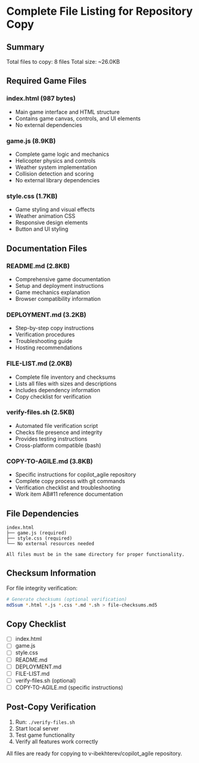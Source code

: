 # Complete File Listing for Repository Copy

## Summary
Total files to copy: 8 files
Total size: ~26.0KB

## Required Game Files

### index.html (987 bytes)
- Main game interface and HTML structure
- Contains game canvas, controls, and UI elements
- No external dependencies

### game.js (8.9KB)
- Complete game logic and mechanics
- Helicopter physics and controls
- Weather system implementation
- Collision detection and scoring
- No external library dependencies

### style.css (1.7KB)
- Game styling and visual effects
- Weather animation CSS
- Responsive design elements
- Button and UI styling

## Documentation Files

### README.md (2.8KB)
- Comprehensive game documentation
- Setup and deployment instructions
- Game mechanics explanation
- Browser compatibility information

### DEPLOYMENT.md (3.2KB)
- Step-by-step copy instructions
- Verification procedures
- Troubleshooting guide
- Hosting recommendations

### FILE-LIST.md (2.0KB)
- Complete file inventory and checksums
- Lists all files with sizes and descriptions
- Includes dependency information
- Copy checklist for verification

### verify-files.sh (2.5KB)
- Automated file verification script
- Checks file presence and integrity
- Provides testing instructions
- Cross-platform compatible (bash)

### COPY-TO-AGILE.md (3.8KB)
- Specific instructions for copilot_agile repository
- Complete copy process with git commands
- Verification checklist and troubleshooting
- Work item AB#11 reference documentation

## File Dependencies

```
index.html
├── game.js (required)
├── style.css (required)
└── No external resources needed

All files must be in the same directory for proper functionality.
```

## Checksum Information

For file integrity verification:

```bash
# Generate checksums (optional verification)
md5sum *.html *.js *.css *.md *.sh > file-checksums.md5
```

## Copy Checklist

- [ ] index.html
- [ ] game.js  
- [ ] style.css
- [ ] README.md
- [ ] DEPLOYMENT.md
- [ ] FILE-LIST.md
- [ ] verify-files.sh (optional)
- [ ] COPY-TO-AGILE.md (specific instructions)

## Post-Copy Verification

1. Run: `./verify-files.sh`
2. Start local server
3. Test game functionality
4. Verify all features work correctly

All files are ready for copying to v-ibekhterev/copilot_agile repository.